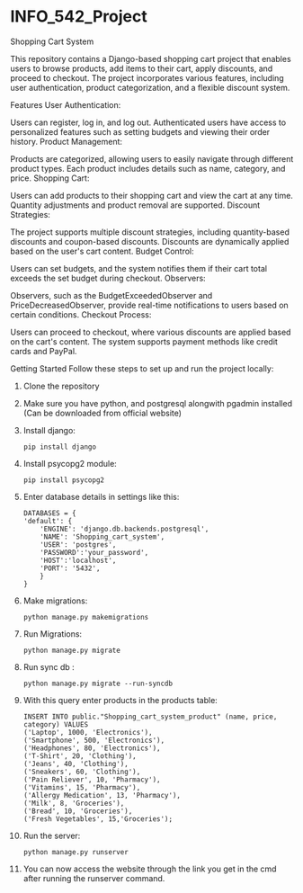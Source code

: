 # INFO_542_Project
Shopping Cart System

This repository contains a Django-based shopping cart project that enables users to browse products, add items to their cart, apply discounts, and proceed to checkout. The project incorporates various features, including user authentication, product categorization, and a flexible discount system.

Features
User Authentication:

Users can register, log in, and log out.
Authenticated users have access to personalized features such as setting budgets and viewing their order history.
Product Management:

Products are categorized, allowing users to easily navigate through different product types.
Each product includes details such as name, category, and price.
Shopping Cart:

Users can add products to their shopping cart and view the cart at any time.
Quantity adjustments and product removal are supported.
Discount Strategies:

The project supports multiple discount strategies, including quantity-based discounts and coupon-based discounts.
Discounts are dynamically applied based on the user's cart content.
Budget Control:

Users can set budgets, and the system notifies them if their cart total exceeds the set budget during checkout.
Observers:

Observers, such as the BudgetExceededObserver and PriceDecreasedObserver, provide real-time notifications to users based on certain conditions.
Checkout Process:

Users can proceed to checkout, where various discounts are applied based on the cart's content.
The system supports payment methods like credit cards and PayPal.

Getting Started
Follow these steps to set up and run the project locally:

1. Clone the repository
2. Make sure you have python, and postgresql alongwith pgadmin installed (Can be downloaded from official website)
3. Install django:
    ```
    pip install django
    ```
4. Install psycopg2 module:
    ```
    pip install psycopg2
    ```

5. Enter database details in settings like this: 
    ```
    DATABASES = {
    'default': {
        'ENGINE': 'django.db.backends.postgresql',
        'NAME': 'Shopping_cart_system',
        'USER': 'postgres',
        'PASSWORD':'your_password',
        'HOST':'localhost',
        'PORT': '5432',
        }
    }
    ```


6. Make migrations: 
    ```
    python manage.py makemigrations
    ```
7. Run Migrations:
    ```
    python manage.py migrate
    ```
8. Run sync db :
    ```
    python manage.py migrate --run-syncdb
    ```

9. With this query enter products in the products table:
    ```
   INSERT INTO public."Shopping_cart_system_product" (name, price, category) VALUES
    ('Laptop', 1000, 'Electronics'),
    ('Smartphone', 500, 'Electronics'),
    ('Headphones', 80, 'Electronics'),
    ('T-Shirt', 20, 'Clothing'),
    ('Jeans', 40, 'Clothing'),
    ('Sneakers', 60, 'Clothing'),
    ('Pain Reliever', 10, 'Pharmacy'),
    ('Vitamins', 15, 'Pharmacy'),
    ('Allergy Medication', 13, 'Pharmacy'),
    ('Milk', 8, 'Groceries'),
    ('Bread', 10, 'Groceries'),
    ('Fresh Vegetables', 15,'Groceries');
    ```

11. Run the server:
    ```
    python manage.py runserver
    ```
12. You can now access the website through the link you get in the cmd after running the runserver command.
